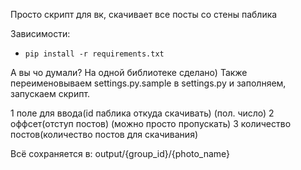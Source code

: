 Просто скрипт для вк, скачивает все посты со стены паблика

Зависимости:
- `pip install -r requirements.txt`

А вы чо думали? На одной библиотеке сделано)
Также переименовываем settings.py.sample в settings.py и заполняем, запускаем скрипт.

1 поле для ввода(id паблика откуда скачивать) (пол. число)
2 оффсет(отступ постов) (можно просто пропускать)
3 количество постов(количество постов для скачивания)

Всё сохраняется в:
output/{group_id}/{photo_name}